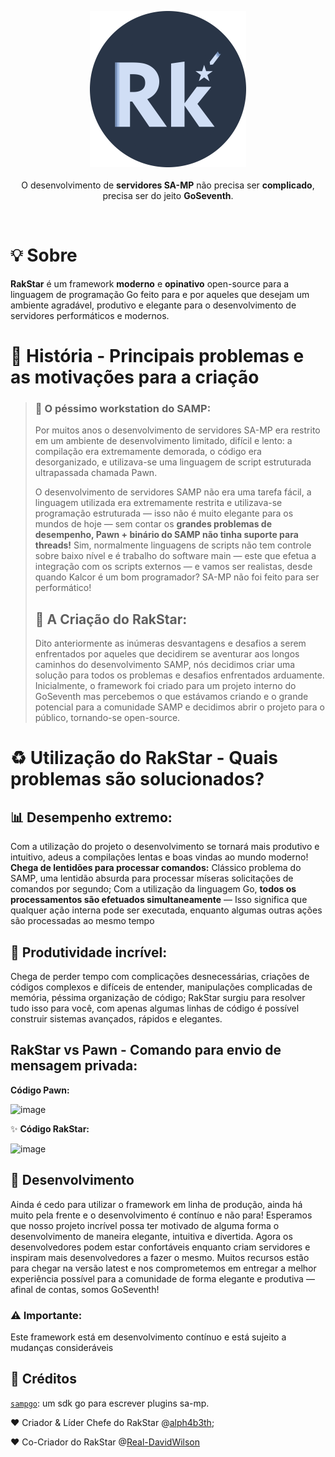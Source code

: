 <p align="center">
<img width="250px" src="assets/images/logo.png"/>
</br>
</br>
<span>
O desenvolvimento de <b>servidores SA-MP</b> não precisa ser <b>complicado</b>, precisa ser do jeito <b>GoSeventh</b>.
</span>
</p>

</br>

# 💡 Sobre
<b>RakStar</b> é um framework <b>moderno</b> e <b>opinativo</b> open-source para a linguagem de programação Go feito para e por aqueles que desejam um ambiente agradável, produtivo e elegante para o desenvolvimento de servidores performáticos e modernos.


# 📖 História - Principais problemas e as motivações para a criação

> ### 💢 O péssimo workstation do SAMP:
> Por muitos anos o desenvolvimento de servidores SA-MP era restrito em um ambiente de desenvolvimento limitado, difícil e lento: a compilação era extremamente demorada, o código era desorganizado, e utilizava-se uma linguagem de script estruturada ultrapassada chamada Pawn.
>
> O desenvolvimento de servidores SAMP não era uma tarefa fácil, a linguagem utilizada era extremamente restrita e utilizava-se programação estruturada — isso não é muito elegante para os mundos de hoje — sem contar os <b>grandes problemas de desempenho, Pawn + binário do SAMP não tinha suporte para threads!</b> Sim, normalmente linguagens de scripts não tem controle sobre baixo nível e é trabalho do software main — este que efetua a integração com os scripts externos — e vamos ser realistas, desde quando Kalcor é um bom programador? SA-MP não foi feito para ser performático!
> ## 🎉 A Criação do RakStar:
> Dito anteriormente as inúmeras desvantagens e desafios a serem enfrentados por aqueles que decidirem se aventurar aos longos caminhos do desenvolvimento SAMP, nós decidimos criar uma solução para todos os problemas e desafios enfrentados arduamente.
Inicialmente, o framework foi criado para um projeto interno do GoSeventh mas percebemos o que estávamos criando e o grande potencial para a comunidade SAMP e decidimos abrir o projeto para o público, tornando-se open-source.

# :recycle: Utilização do RakStar - Quais problemas são solucionados?
## 📊 Desempenho extremo:
Com a utilização do projeto o desenvolvimento se tornará mais produtivo e intuitivo, adeus a compilações lentas e boas vindas ao mundo moderno! <b>Chega de lentidões para processar comandos:</b> Clássico problema do SAMP, uma lentidão absurda para processar míseras solicitações de comandos por segundo; Com a utilização da linguagem Go, <b>todos os processamentos são efetuados simultaneamente</b> — Isso significa que qualquer ação interna pode ser executada, enquanto algumas outras ações são processadas ao mesmo tempo
## :battery: Produtividade incrível:
Chega de perder tempo com complicações desnecessárias, criações de códigos complexos e difíceis de entender, manipulações complicadas de memória, péssima organização de código; RakStar surgiu para resolver tudo isso para você, com apenas algumas linhas de código é possível construir sistemas avançados, rápidos e elegantes.
## RakStar vs Pawn - Comando para envio de mensagem privada:
**Código Pawn:**

![image](https://github.com/goseventh/rakstar/assets/66482679/8e309022-f5c5-4d2d-b2c8-7828b18c9d07)

✨ **Código RakStar:**

![image](https://github.com/goseventh/rakstar/assets/66482679/c7e2bac2-4530-4a22-8454-634c03c1c2cd)



## 🚧 Desenvolvimento

Ainda é cedo para utilizar o framework em linha de produção, ainda há muito pela frente e o desenvolvimento é contínuo e não para! Esperamos que nosso projeto incrível possa ter motivado de alguma forma o desenvolvimento de maneira elegante, intuitiva e divertida. Agora os desenvolvedores podem estar confortáveis enquanto criam servidores e inspiram mais desenvolvedores a fazer o mesmo. Muitos recursos estão para chegar na versão latest e nos comprometemos em entregar a melhor experiência possível para a comunidade de forma elegante e produtiva — afinal de contas, somos GoSeventh!
### ⚠️ Importante: 
Este framework está em desenvolvimento contínuo e está sujeito a mudanças consideráveis 

## 👏 Créditos
[`sampgo`](https://github.com/sampgo/sampgo): um sdk go para escrever plugins sa-mp.


❤ Criador & Líder Chefe do RakStar
@[alph4b3th](https://github.com/alph4b3th);

❤ Co-Criador do RakStar
@[Real-DavidWilson](https://github.com/Real-DavidWilson)
